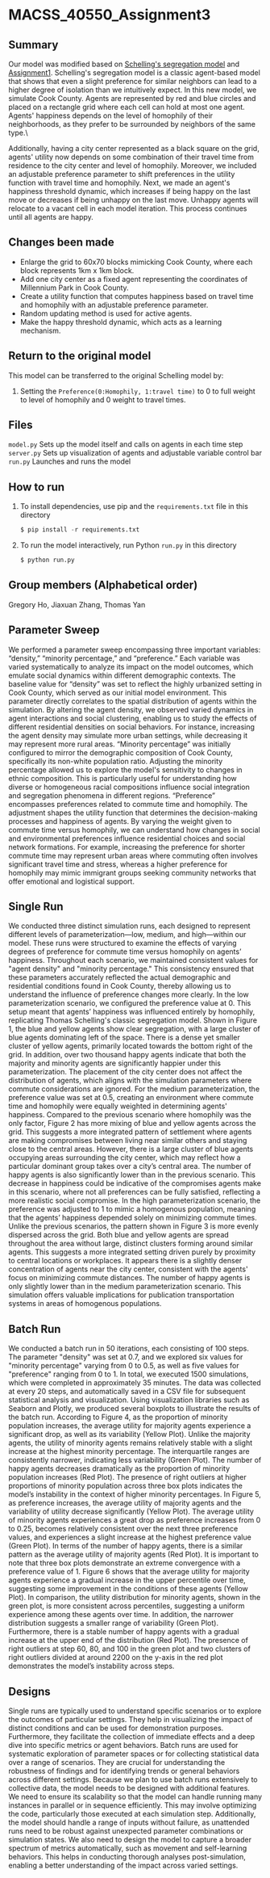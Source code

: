 # MACSS_40550_Assignment3

## Summary
Our model was modified based on [Schelling's segregation model](https://github.com/jmclip/MACSS-40550-ABM/tree/main/2_Schelling/mesa_schelling) and [Assignment1](https://github.com/naivetoad/MACSS_40550_Assignment1). Schelling's segregation model is a classic agent-based model that shows that even a slight preference for similar neighbors can lead to a higher degree of isolation than we intuitively expect. In this new model, we simulate Cook County. Agents are represented by red and blue circles and placed on a rectangle grid where each cell can hold at most one agent. Agents' happiness depends on the level of homophily of their neighborhoods, as they prefer to be surrounded by neighbors of the same type.\

Additionally, having a city center represented as a black square on the grid, agents' utility now depends on some combination of their travel time from residence to the city center and level of homophily. Moreover, we included an adjustable preference parameter to shift preferences in the utility function with travel time and homophily. Next, we made an agent's happiness threshold dynamic, which increases if being happy on the last move or decreases if being unhappy on the last move. Unhappy agents will relocate to a vacant cell in each model iteration. This process continues until all agents are happy. 

## Changes been made
+ Enlarge the grid to 60x70 blocks mimicking Cook County, where each block represents 1km x 1km block.
+ Add one city center as a fixed agent representing the coordinates of Millennium Park in Cook County. 
+ Create a utility function that computes happiness based on travel time and homophily with an adjustable preference parameter. 
+ Random updating method is used for active agents.
+ Make the happy threshold dynamic, which acts as a learning mechanism. 

## Return to the original model
This model can be transferred to the original Schelling model by:
1. Setting the `Preference(0:Homophily, 1:travel time)` to 0 to full weight to level of homophily and 0 weight to travel times.


## Files
`model.py` Sets up the model itself and calls on agents in each time step\
`server.py` Sets up visualization of agents and adjustable variable control bar\
`run.py` Launches and runs the model

## How to run
1. To install dependencies, use pip and the `requirements.txt` file in this directory
   ```python
   $ pip install -r requirements.txt
3. To run the model interactively, run Python `run.py` in this directory
   ```python
   $ python run.py

## Group members (Alphabetical order)
Gregory Ho, Jiaxuan Zhang, Thomas Yan

## Parameter Sweep
We performed a parameter sweep encompassing three important variables: “density,” “minority percentage,” and “preference.” Each variable was varied systematically to analyze its impact on the model outcomes, which emulate social dynamics within different demographic contexts.
The baseline value for “density” was set to reflect the highly urbanized setting in Cook County, which served as our initial model environment. This parameter directly correlates to the spatial distribution of agents within the simulation. By altering the agent density, we observed varied dynamics in agent interactions and social clustering, enabling us to study the effects of different residential densities on social behaviors. For instance, increasing the agent density may simulate more urban settings, while decreasing it may represent more rural areas. 
“Minority percentage” was initially configured to mirror the demographic composition of Cook County, specifically its non-white population ratio. Adjusting the minority percentage allowed us to explore the model's sensitivity to changes in ethnic composition. This is particularly useful for understanding how diverse or homogeneous racial compositions influence social integration and segregation phenomena in different regions.
“Preference” encompasses preferences related to commute time and homophily. The adjustment shapes the utility function that determines the decision-making processes and happiness of agents. By varying the weight given to commute time versus homophily, we can understand how changes in social and environmental preferences influence residential choices and social network formations. For example, increasing the preference for shorter commute time may represent urban areas where commuting often involves significant travel time and stress, whereas a higher preference for homophily may mimic immigrant groups seeking community networks that offer emotional and logistical support. 

## Single Run
We conducted three distinct simulation runs, each designed to represent different levels of parameterization—low, medium, and high—within our model. These runs were structured to examine the effects of varying degrees of preference for commute time versus homophily on agents’ happiness. Throughout each scenario, we maintained consistent values for "agent density" and "minority percentage." This consistency ensured that these parameters accurately reflected the actual demographic and residential conditions found in Cook County, thereby allowing us to understand the influence of preference changes more clearly.
In the low parameterization scenario, we configured the preference value at 0. This setup meant that agents’ happiness was influenced entirely by homophily, replicating Thomas Schelling's classic segregation model. Shown in Figure 1, the blue and yellow agents show clear segregation, with a large cluster of blue agents dominating left of the space. There is a dense yet smaller cluster of yellow agents, primarily located towards the bottom right of the grid. In addition, over two thousand happy agents indicate that both the majority and minority agents are significantly happier under this parameterization. The placement of the city center does not affect the distribution of agents, which aligns with the simulation parameters where commute considerations are ignored. 
For the medium parameterization, the preference value was set at 0.5, creating an environment where commute time and homophily were equally weighted in determining agents' happiness. Compared to the previous scenario where homophily was the only factor, Figure 2 has more mixing of blue and yellow agents across the grid. This suggests a more integrated pattern of settlement where agents are making compromises between living near similar others and staying close to the central areas. However, there is a large cluster of blue agents occupying areas surrounding the city center, which may reflect how a particular dominant group takes over a city’s central area. The number of happy agents is also significantly lower than in the previous scenario. This decrease in happiness could be indicative of the compromises agents make in this scenario, where not all preferences can be fully satisfied, reflecting a more realistic social compromise.
In the high parameterization scenario, the preference was adjusted to 1 to mimic a homogenous population, meaning that the agents’ happiness depended solely on minimizing commute times. Unlike the previous scenarios, the pattern shown in Figure 3 is more evenly dispersed across the grid. Both blue and yellow agents are spread throughout the area without large, distinct clusters forming around similar agents. This suggests a more integrated setting driven purely by proximity to central locations or workplaces. It appears there is a slightly denser concentration of agents near the city center, consistent with the agents' focus on minimizing commute distances. The number of happy agents is only slightly lower than in the medium parameterization scenario. This simulation offers valuable implications for publication transportation systems in areas of homogenous populations. 

## Batch Run
We conducted a batch run in 50 iterations, each consisting of 100 steps. The parameter "density" was set at 0.7, and we explored six values for "minority percentage" varying from 0 to 0.5, as well as five values for "preference" ranging from 0 to 1. In total, we executed 1500 simulations, which were completed in approximately 35 minutes. The data was collected at every 20 steps, and automatically saved in a CSV file for subsequent statistical analysis and visualization. Using visualization libraries such as Seaborn and Plotly, we produced several boxplots to illustrate the results of the batch run.
According to Figure 4, as the proportion of minority population increases, the average utility for majority agents experience a significant drop, as well as its variability (Yellow Plot). Unlike the majority agents, the utility of minority agents remains relatively stable with a slight increase at the highest minority percentage. The interquartile ranges are consistently narrower, indicating less variability (Green Plot). The number of happy agents decreases dramatically as the proportion of minority population increases (Red Plot). The presence of right outliers at higher proportions of minority population across three box plots indicates the model’s instability in the context of higher minority percentages. 
In Figure 5, as preference increases, the average utility of majority agents and the variability of utility decrease significantly (Yellow Plot). The average utility of minority agents experiences a great drop as preference increases from 0 to 0.25, becomes relatively consistent over the next three preference values, and experiences a slight increase at the highest preference value (Green Plot). In terms of the number of happy agents, there is a similar pattern as the average utility of majority agents (Red Plot). It is important to note that three box plots demonstrate an extreme convergence with a preference value of 1. 
Figure 6 shows that the average utility for majority agents experience a gradual increase in the upper percentile over time, suggesting some improvement in the conditions of these agents (Yellow Plot). In comparison, the utility distribution for minority agents, shown in the green plot, is more consistent across percentiles, suggesting a uniform experience among these agents over time. In addition, the narrower distribution suggests a smaller range of variability (Green Plot). Furthermore, there is a stable number of happy agents with a gradual increase at the upper end of the distribution (Red Plot). The presence of right outliers at step 60, 80, and 100 in the green plot and two clusters of right outliers divided at around 2200 on the y-axis in the red plot demonstrates the model’s instability across steps.

## Designs
Single runs are typically used to understand specific scenarios or to explore the outcomes of particular settings. They help in visualizing the impact of distinct conditions and can be used for demonstration purposes. Furthermore, they facilitate the collection of immediate effects and a deep dive into specific metrics or agent behaviors. 
Batch runs are used for systematic exploration of parameter spaces or for collecting statistical data over a range of scenarios. They are crucial for understanding the robustness of findings and for identifying trends or general behaviors across different settings.
Because we plan to use batch runs extensively to collective data, the model needs to be designed with additional features. We need to ensure its scalability so that the model can handle running many instances in parallel or in sequence efficiently. This may involve optimizing the code, particularly those executed at each simulation step. Additionally, the model should handle a range of inputs without failure, as unattended runs need to be robust against unexpected parameter combinations or simulation states. We also need to design the model to capture a broader spectrum of metrics automatically, such as movement and self-learning behaviors. This helps in conducting thorough analyses post-simulation, enabling a better understanding of the impact across varied settings.
